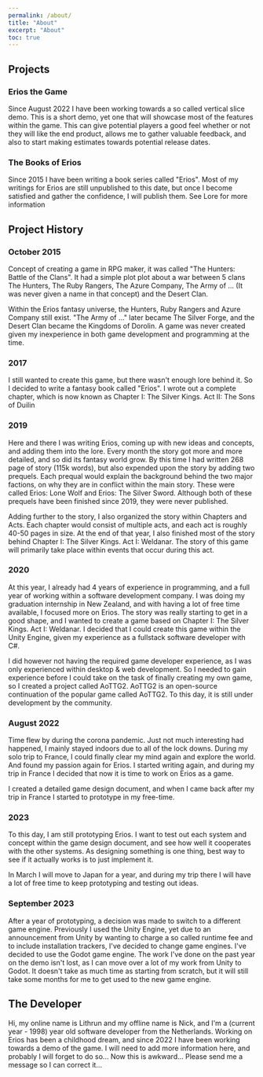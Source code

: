```yaml
---
permalink: /about/
title: "About"
excerpt: "About"
toc: true
---
```



## Projects

### Erios the Game

Since August 2022 I have been working towards a so called vertical slice demo. This is a short demo, yet one that will showcase most of the features within the game. This can give potential players a good feel whether or not they will like the end product, allows me to gather valuable feedback, and also to start making estimates towards potential release dates.

### The Books of Erios

Since 2015 I have been writing a book series called "Erios". Most of my writings for Erios are still unpublished to this date, but once I become satisfied and gather the confidence, I will publish them. See Lore for more information

## Project History

### October 2015
Concept of creating a game in RPG maker, it was called "The Hunters: Battle of the Clans". It had a simple plot plot about a war between 5 clans The Hunters, The Ruby Rangers, The Azure Company, The Army of ... (It was never given a name in that concept) and the Desert Clan.

Within the Erios fantasy universe, the Hunters, Ruby Rangers and Azure Company still exist. "The Army of ..." later became The Silver Forge, and the Desert Clan became the Kingdoms of Dorolin. A game was never created given my inexperience in both game development and programming at the time.

### 2017
I still wanted to create this game, but there wasn't enough lore behind it. So I decided to write a fantasy book called "Erios". I wrote out a complete chapter, which is now known as Chapter I: The Silver Kings. Act II: The Sons of Duilin

### 2019
Here and there I was writing Erios, coming up with new ideas and concepts, and adding them into the lore. Every month the story got more and more detailed, and so did its fantasy world grow. By this time I had written 268 page of story (115k words), but also expended upon the story by adding two prequels. Each prequal would explain the background behind the two major factions, on why they are in conflict within the main story. These were called Erios: Lone Wolf and Erios: The Silver Sword. Although both of these prequels have been finished since 2019, they were never published.

Adding further to the story, I also organized the story within Chapters and Acts. Each chapter would consist of multiple acts, and each act is roughly 40-50 pages in size. At the end of that year, I also finished most of the story behind Chapter I: The Silver Kings. Act I: Weldanar. The story of this game will primarily take place within events that occur during this act.

### 2020
At this year, I already had 4 years of experience in programming, and a full year of working within a software development company. I was doing my graduation internship in New Zealand, and with having a lot of free time available, I focused more on Erios. The story was really starting to get in a good shape, and I wanted to create a game based on Chapter I: The Silver Kings. Act I: Weldanar. I decided that I could create this game within the Unity Engine, given my experience as a fullstack software developer with C#.

I did however not having the required game developer experience, as I was only experienced within desktop & web development. So I needed to gain experience before I could take on the task of finally creating my own game, so I created a project called AoTTG2. AoTTG2 is an open-source continuation of the popular game called AoTTG2. To this day, it is still under development by the community.

### August 2022
Time flew by during the corona pandemic. Just not much interesting had happened, I mainly stayed indoors due to all of the lock downs. During my solo trip to France, I could finally clear my mind again and explore the world. And found my passion again for Erios. I started writing again, and during my trip in France I decided that now it is time to work on Erios as a game.

I created a detailed game design document, and when I came back after my trip in France I started to prototype in my free-time.

### 2023
To this day, I am still prototyping Erios. I want to test out each system and concept within the game design document, and see how well it cooperates with the other systems. As designing something is one thing, best way to see if it actually works is to just implement it.

In March I will move to Japan for a year, and during my trip there I will have a lot of free time to keep prototyping and testing out ideas.

### September 2023
After a year of prototyping, a decision was made to switch to a different game engine. Previously I used the Unity Engine, yet due to an announcement from Unity by wanting to charge a so called runtime fee and to include installation trackers, I've decided to change game engines. I've decided to use the Godot game engine. The work I've done on the past year on the demo isn't lost, as I can move over a lot of my work from Unity to Godot. It doesn't take as much time as starting from scratch, but it will still take some months for me to get used to the new game engine.


## The Developer

Hi, my online name is Lithrun and my offline name is Nick, and I'm a (current year - 1998) year old software developer from the Netherlands. Working on Erios has been a childhood dream, and since 2022 I have been working towards a demo of the game. I will need to add more information here, and probably I will forget to do so... Now this is awkward... Please send me a message so I can correct it...
